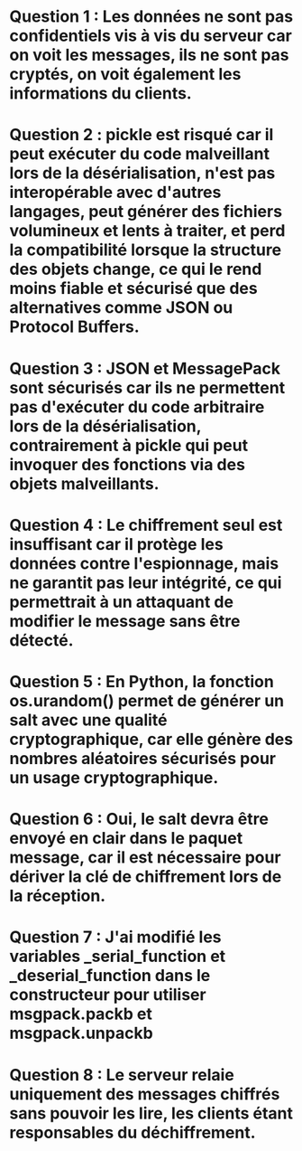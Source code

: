 # Question 1 : Les données ne sont pas confidentiels vis à vis du serveur car on voit les messages, ils ne sont pas cryptés, on voit également les informations du clients. 

# Question 2 : pickle est risqué car il peut exécuter du code malveillant lors de la désérialisation, n'est pas interopérable avec d'autres langages, peut générer des fichiers volumineux et lents à traiter, et perd la compatibilité lorsque la structure des objets change, ce qui le rend moins fiable et sécurisé que des alternatives comme JSON ou Protocol Buffers.

# Question 3 : JSON et MessagePack sont sécurisés car ils ne permettent pas d'exécuter du code arbitraire lors de la désérialisation, contrairement à pickle qui peut invoquer des fonctions via des objets malveillants.

# Question 4 : Le chiffrement seul est insuffisant car il protège les données contre l'espionnage, mais ne garantit pas leur intégrité, ce qui permettrait à un attaquant de modifier le message sans être détecté.

# Question 5 : En Python, la fonction os.urandom() permet de générer un salt avec une qualité cryptographique, car elle génère des nombres aléatoires sécurisés pour un usage cryptographique.

# Question 6 : Oui, le salt devra être envoyé en clair dans le paquet message, car il est nécessaire pour dériver la clé de chiffrement lors de la réception.

# Question 7 : J'ai modifié les variables _serial_function et _deserial_function dans le constructeur pour utiliser msgpack.packb et msgpack.unpackb

# Question 8 : Le serveur relaie uniquement des messages chiffrés sans pouvoir les lire, les clients étant responsables du déchiffrement.





